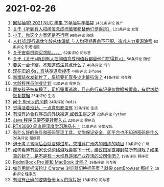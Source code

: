 # 2021-02-26

1. [回贴抽奖! 2021 NUC 黑果 下单抽牛年福袋](https://www.v2ex.com/t/756373) `1431条评论` `推广`
1. [关于《听到有人把阈值念成阀值我都替他们觉得尬》](https://www.v2ex.com/t/756388) `121条评论` `发音`
1. [小王，你这个方案还是不行啊](https://www.v2ex.com/t/756365) `98条评论` `随想`
1. [人社部:现行退休年龄总体偏低 与人均预期寿命不匹配、造成人力资源浪费](https://www.v2ex.com/t/756455) `63条评论` `职场话题`
1. [关于安卓机购买求助。。。。](https://www.v2ex.com/t/756366) `62条评论` `问与答`
1. [关于《关于<听到有人把阈值念成阀值我都替他们觉得尬>》](https://www.v2ex.com/t/756408) `50条评论` `随想`
1. [要买一台卡宴，不知道该注意点什么？](https://www.v2ex.com/t/756435) `48条评论` `汽车`
1. [现在旧的 6s，有啥渠道卖掉不](https://www.v2ex.com/t/756390) `44条评论` `iPhone`
1. [新垣结衣发新片了，系统要扩容多少才能抗住？](https://www.v2ex.com/t/756369) `41条评论` `问与答`
1. [大龄程序员创业计划](https://www.v2ex.com/t/756394) `41条评论` `程序员`
1. [朋友孩子被车撞了，司机肇事逃逸，目击的行车记录仪数据被覆盖，有偿求助恢复数据](https://www.v2ex.com/t/756641) `25条评论` `生活`
1. [问个 Redis 的问题](https://www.v2ex.com/t/756528) `24条评论` `Redis`
1. [觉得活着没劲，一点意思都没有](https://www.v2ex.com/t/756630) `22条评论` `生活`
1. [有没有适合程序员的外快渠道,或者生财之道](https://www.v2ex.com/t/756534) `22条评论` `Python`
1. [Java 程序员要不要转嵌入式](https://www.v2ex.com/t/756419) `22条评论` `程序员`
1. [RTX3060 简直是深度学习甜品卡！](https://www.v2ex.com/t/756525) `21条评论` `分享发现`
1. [有什么好的账号和密码管理工具，又能保证安全，即平台也不知道密码是什么](https://www.v2ex.com/t/756481) `20条评论` `程序员`
1. [迫于考了驾照后台就没碰过车，求推荐广州内的陪练的项目](https://www.v2ex.com/t/756487) `19条评论` `广州`
1. [如何看待有些家长说网络游戏毒害下一代，建议国家直接封禁所有游戏？如果真的封了，是不是有一大堆靠游戏产业存活的公司倒闭？](https://www.v2ex.com/t/756439) `19条评论` `程序员`
1. [RedmiBook Pro 能和 MacBook 比吗？](https://www.v2ex.com/t/756375) `19条评论` `问与答`
1. [如何用鼠标滚轮让 Chrome 浏览器切换标签页？就像 centBrowser 那样？](https://www.v2ex.com/t/756563) `18条评论` `程序员`
1. [有没有正确的姿势备份 ios 的照片呀](https://www.v2ex.com/t/756548) `18条评论` `问与答`
